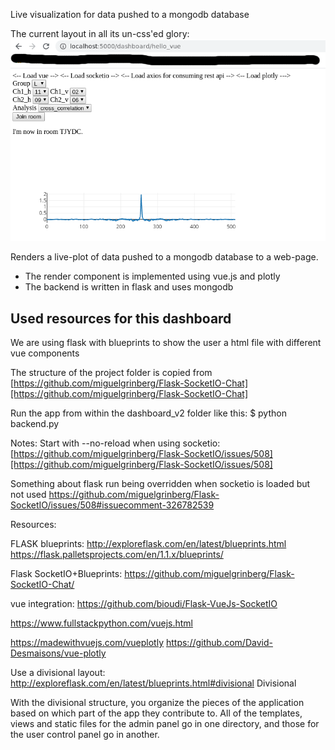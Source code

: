 Live visualization for data pushed to a mongodb database

The current layout in all its un-css'ed glory: 
![alt-text](https://github.com/rkube/dashboard_v2/blob/master/doc/dashboard_v2.png "Needs CSS")

Renders a live-plot of data pushed to a mongodb database to a web-page.

* The render component is implemented using vue.js and plotly
* The backend is written in flask and uses mongodb




## Used resources for this dashboard
We are using flask with blueprints to show the user a html file with different vue components



The structure of the project folder is copied from
[https://github.com/miguelgrinberg/Flask-SocketIO-Chat][https://github.com/miguelgrinberg/Flask-SocketIO-Chat]

Run the app from within the dashboard_v2 folder like this:
$ python backend.py

Notes:
Start with --no-reload when using socketio:
[https://github.com/miguelgrinberg/Flask-SocketIO/issues/508][https://github.com/miguelgrinberg/Flask-SocketIO/issues/508]

Something about flask run being overridden when socketio is loaded but not used
https://github.com/miguelgrinberg/Flask-SocketIO/issues/508#issuecomment-326782539

Resources:

FLASK blueprints:
http://exploreflask.com/en/latest/blueprints.html
https://flask.palletsprojects.com/en/1.1.x/blueprints/


Flask SocketIO+Blueprints:
https://github.com/miguelgrinberg/Flask-SocketIO-Chat/

vue integration:
https://github.com/bioudi/Flask-VueJs-SocketIO


https://www.fullstackpython.com/vuejs.html


https://madewithvuejs.com/vueplotly
https://github.com/David-Desmaisons/vue-plotly


Use a divisional layout:
http://exploreflask.com/en/latest/blueprints.html#divisional
Divisional

With the divisional structure, you organize the pieces of the application based on which
part of the app they contribute to. All of the templates, views and static files for the
admin panel go in one directory, and those for the user control panel go in another.


